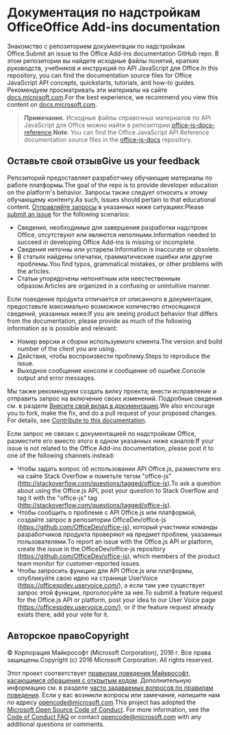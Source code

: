 # <a name="office-add-ins-documentation"></a><span data-ttu-id="f352f-101">Документация по надстройкам Office</span><span class="sxs-lookup"><span data-stu-id="f352f-101">Office Add-ins documentation</span></span>

<span data-ttu-id="f352f-102">Знакомство с репозиторием документации по надстройкам Office.</span><span class="sxs-lookup"><span data-stu-id="f352f-102">Submit an issue to the Office Add-ins documentation GitHub repo.</span></span> <span data-ttu-id="f352f-103">В этом репозитории вы найдете исходные файлы понятий, кратких руководств, учебников и инструкций по API JavaScript для Office.</span><span class="sxs-lookup"><span data-stu-id="f352f-103">In this repository, you can find the documentation source files for Office JavaScript API concepts, quickstarts, tutorials, and how-to guides.</span></span> <span data-ttu-id="f352f-104">Рекомендуем просматривать эти материалы на сайте [docs.microsoft.com](https://docs.microsoft.com/office/dev/add-ins).</span><span class="sxs-lookup"><span data-stu-id="f352f-104">For the best experience, we recommend you view this content on [docs.microsoft.com](https://docs.microsoft.com/office/dev/add-ins).</span></span>

> <span data-ttu-id="f352f-105">**Примечание.** Исходные файлы справочных материалов по API JavaScript для Office можно найти в репозитории [office-js-docs-reference](https://github.com/OfficeDev/office-js-docs-reference).</span><span class="sxs-lookup"><span data-stu-id="f352f-105">**Note**: You can find the Office JavaScript API Reference documentation source files in the [office-js-docs](https://github.com/OfficeDev/office-js-docs-reference) repository.</span></span>

## <a name="give-us-your-feedback"></a><span data-ttu-id="f352f-106">Оставьте свой отзыв</span><span class="sxs-lookup"><span data-stu-id="f352f-106">Give us your feedback</span></span>

<span data-ttu-id="f352f-107">Репозиторий предоставляет разработчику обучающие материалы по работе платформы.</span><span class="sxs-lookup"><span data-stu-id="f352f-107">The goal of the repo is to provide developer education on the platform's behavior.</span></span> <span data-ttu-id="f352f-108">Запросы также следует относить к этому обучающему контенту.</span><span class="sxs-lookup"><span data-stu-id="f352f-108">As such, issues should pertain to that educational content.</span></span> <span data-ttu-id="f352f-109">[Отправляйте запросы](https://github.com/OfficeDev/office-js-docs-pr/issues) в указанных ниже ситуациях:</span><span class="sxs-lookup"><span data-stu-id="f352f-109">Please [submit an issue](https://github.com/OfficeDev/office-js-docs-pr/issues) for the following scenarios:</span></span>

 - <span data-ttu-id="f352f-110">Сведения, необходимые для завершения разработки надстроек Office, отсутствуют или являются неполными.</span><span class="sxs-lookup"><span data-stu-id="f352f-110">Information needed to succeed in developing Office Add-ins is missing or incomplete.</span></span>
 - <span data-ttu-id="f352f-111">Сведения неточны или устарели.</span><span class="sxs-lookup"><span data-stu-id="f352f-111">Information is inaccurate or obsolete.</span></span>
 - <span data-ttu-id="f352f-112">В статьях найдены опечатки, грамматические ошибки или другие проблемы.</span><span class="sxs-lookup"><span data-stu-id="f352f-112">You find typos, grammatical mistakes, or other problems with the articles.</span></span>
 - <span data-ttu-id="f352f-113">Статьи упорядочены непонятным или неестественным образом.</span><span class="sxs-lookup"><span data-stu-id="f352f-113">Articles are organized in a confusing or unintuitive manner.</span></span>
 
<span data-ttu-id="f352f-114">Если поведение продукта отличается от описанного в документации, предоставьте максимально возможное количество относящихся сведений, указанных ниже:</span><span class="sxs-lookup"><span data-stu-id="f352f-114">If you are seeing product behavior that differs from the documentation, please provide as much of the following information as is possible and relevant:</span></span>

 - <span data-ttu-id="f352f-115">Номер версии и сборки используемого клиента.</span><span class="sxs-lookup"><span data-stu-id="f352f-115">The version and build number of the client you are using.</span></span>
 - <span data-ttu-id="f352f-116">Действия, чтобы воспроизвести проблему.</span><span class="sxs-lookup"><span data-stu-id="f352f-116">Steps to reproduce the issue.</span></span>
 - <span data-ttu-id="f352f-117">Выходное сообщение консоли и сообщение об ошибке.</span><span class="sxs-lookup"><span data-stu-id="f352f-117">Console output and error messages.</span></span>
 
<span data-ttu-id="f352f-p103">Мы также рекомендуем создать вилку проекта, внести исправление и отправить запрос на включение своих изменений. Подробные сведения см. в разделе [Внесите свой вклад в документацию](Contributing.md).</span><span class="sxs-lookup"><span data-stu-id="f352f-p103">We also encourage you to fork, make the fix, and do a pull request of your proposed changes. For details, see [Contribute to this documentation](Contributing.md).</span></span> 

<span data-ttu-id="f352f-120">Если запрос не связан с документацией по надстройкам Office, разместите его вместо этого в одном указанных ниже каналов:</span><span class="sxs-lookup"><span data-stu-id="f352f-120">If your issue is not related to the Office Add-ins documentation, please post it to one of the following channels instead:</span></span>

 - <span data-ttu-id="f352f-121">Чтобы задать вопрос об использовании API Office.js, разместите его на сайте Stack Overflow и пометьте тегом "office-js" (http://stackoverflow.com/questions/tagged/office-js).</span><span class="sxs-lookup"><span data-stu-id="f352f-121">To ask a question about using the Office.js API, post your question to Stack Overflow and tag it with the "office-js" tag (http://stackoverflow.com/questions/tagged/office-js).</span></span>
 - <span data-ttu-id="f352f-122">Чтобы сообщить о проблеме с API Office.js или платформой, создайте запрос в репозитории OfficeDev/office-js (https://github.com/OfficeDev/office-js), который участники команды разработчиков продукта проверяют на предмет проблем, указанных пользователями.</span><span class="sxs-lookup"><span data-stu-id="f352f-122">To report an issue with the Office.js API or platform, create the issue in the OfficeDev/office-js repository (https://github.com/OfficeDev/office-js), which members of the product team monitor for customer-reported issues.</span></span>
 - <span data-ttu-id="f352f-123">Чтобы запросить функцию для API Office.js или платформы, опубликуйте свою идею на странице UserVoice (https://officespdev.uservoice.com/), а если там уже существует запрос этой функции, проголосуйте за нее.</span><span class="sxs-lookup"><span data-stu-id="f352f-123">To submit a feature request for the Office.js API or platform, post your idea to our User Voice page (https://officespdev.uservoice.com/), or if the feature request already exists there, add your vote for it.</span></span>

## <a name="copyright"></a><span data-ttu-id="f352f-124">Авторское право</span><span class="sxs-lookup"><span data-stu-id="f352f-124">Copyright</span></span>

<span data-ttu-id="f352f-p104">© Корпорация Майкрософт (Microsoft Corporation), 2016 г. Все права защищены.</span><span class="sxs-lookup"><span data-stu-id="f352f-p104">Copyright (c) 2016 Microsoft Corporation. All rights reserved.</span></span>


<span data-ttu-id="f352f-p105">Этот проект соответствует [правилам поведения Майкрософт, касающимся обращения с открытым кодом](https://opensource.microsoft.com/codeofconduct/). Дополнительную информацию см. в разделе [часто задаваемых вопросов по правилам поведения](https://opensource.microsoft.com/codeofconduct/faq/). Если у вас возникли вопросы или замечания, напишите нам по адресу [opencode@microsoft.com](mailto:opencode@microsoft.com).</span><span class="sxs-lookup"><span data-stu-id="f352f-p105">This project has adopted the [Microsoft Open Source Code of Conduct](https://opensource.microsoft.com/codeofconduct/). For more information, see the [Code of Conduct FAQ](https://opensource.microsoft.com/codeofconduct/faq/) or contact [opencode@microsoft.com](mailto:opencode@microsoft.com) with any additional questions or comments.</span></span>
